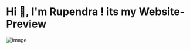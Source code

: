# Hi 👋, I'm Rupendra ! its my Website-Preview

![image](https://github.com/RupendraSinghRajawat/RupendraSinghRajawat.github.io/assets/99586119/894d1b37-fdb5-4612-b0c3-1d1f8067a836)
